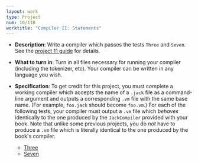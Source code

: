 ```yaml
---
layout: work
type: Project
num: 10/11B
worktitle: "Compiler II: Statements"
---
```


* **Description**: Write a compiler which passes the tests `Three` and
  `Seven`.  See the [project 11 guide](11-guide.html) for details.

* **What to turn in**: Turn in all files necessary for running your
  compiler (including the tokenizer, etc).  Your compiler can be
  written in any language you wish.

* **Specification**: To get credit for this project, you must complete
  a working compiler which accepts the name of a `.jack` file as a
  command-line argument and outputs a corresponding `.vm` file with
  the same base name. (For example, `foo.jack` should become
  `foo.vm`.)  For each of the following tests, your compiler must
  output a `.vm` file which *behaves* identically to the one produced
  by the `JackCompiler` provided with your book.  Note that unlike
  some previous projects, you do *not* have to produce a `.vm` file
  which is literally identical to the one produced by the book's
  compiler.

    - [Three](11-guide.html#Three)
    - [Seven](11-guide.html#Seven)
